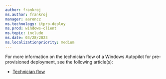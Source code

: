 ```yaml
---
author: frankroj
ms.author: frankroj
manager: aaroncz
ms.technology: itpro-deploy
ms.prod: windows-client
ms.topic: include
ms.date: 03/28/2023
ms.localizationpriority: medium
---
```


<!-- This file is shared by the following articles:

azure-ad-join-technician-flow.md
hybrid-azure-ad-join-technician-flow.md

Headings are driven by article context. -->

For more information on the technician flow of a Windows Autopilot for pre-provisioned deployment, see the following article(s):

- [Technician flow](/mem/autopilot/pre-provision#technician-flow)